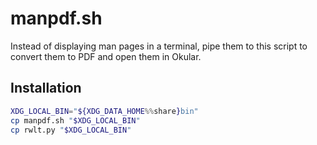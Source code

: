 # manpdf.sh

Instead of displaying man pages in a terminal, pipe them to this script to
convert them to PDF and open them in Okular.

## Installation

```bash
XDG_LOCAL_BIN="${XDG_DATA_HOME%%share}bin"
cp manpdf.sh "$XDG_LOCAL_BIN"
cp rwlt.py "$XDG_LOCAL_BIN"
```
